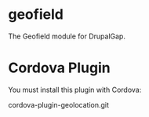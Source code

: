 geofield
========

The Geofield module for DrupalGap.

Cordova Plugin
==============

You must install this plugin with Cordova:

  cordova-plugin-geolocation.git


